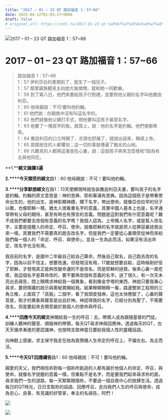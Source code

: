 ```yaml
---
title: "2017 – 01 – 23 QT 路加福音 1：57~66"
date: 2025-04-12T01:03:27+0800
draft: false
# original_url: https://cmtc.tw/2017-01-23-qt-%e8%b7%af%e5%8a%a0%e7%a6%8f%e9%9f%b3-1%ef%bc%9a5766
---
```


![2017 – 01 – 23 QT 路加福音 1：57~66](/images/qt.jpg   "2017 – 01 – 23 QT 路加福音 1：57~66")

# 2017 – 01 – 23 QT 路加福音 1：57~66

> 路加福音 1：57~66  
> 1：57 伊利莎白的產期到了，就生了一個兒子。  
> 1：57 鄰里親族聽見主向她大施憐憫，就和她一同歡樂。  
> 1：59 到了第八日，他們來要給孩子行割禮，並要照他父親的名字叫他撒迦利亞。  
> 1：60 他母親說：不可!要叫他約翰。  
> 1：61 他們說：你親族中沒有叫這名字的。  
> 1：62 他們就像他父親打手式，問他要叫這孩子甚麼名字。  
> 1：63 他要了一塊寫字的板，就寫上，說：他的名字是約翰。他們便都希奇。  
> 1：64 撒迦利亞的口立時開了，舌頭也舒展了，就說出話來，稱頌上帝。  
> 1：65 周圍居住的人都懼怕；這一切的事就傳遍了猶太的山地。  
> 1：66 凡聽見的人都將這事放在心裏，說：這個孩子將來怎麼樣呢?因為有主與他同在。

**1.****經文誦讀3遍**

**2.****今天領受的經文**路1：60 他母親說：不可！要叫他約翰。

**3.****分享默想經文**在路1：13天使顯現時就告訴撒迦利亞夫妻，要叫孩子的名字是約翰。約翰的原文意思是：神的恩典、耶和華滿有恩典。因為這個孩子是帶著使命出生的，他的出生，是神彰顯神蹟，賜下名字，帶出使命。就像亞伯拉罕的兒子以撒，也像耶穌一樣。猶太人很看重名字的意義，其實中國人基本上也是，名字通常帶有父母的期待，甚至有時也有預言的含義。問題是這對我們有什麼意義呢？難不成我們都要去改個有意義的名字嗎？我個人認為，上帝賜人名字，或是幫人改名字，主要是提醒人的命定、呼召、使命。就像耶穌的名字就是把人從罪惡裏拯救出來一樣。其實我們不需要真的跑去改名字，但是我們一定要從心裏領受從神而來給我們每一個人的「命定、呼召、與使命」，並且一生為此而活，如果沒有活出命定，改名字也沒有用。

我目前的名字，是國中二年級自己給自己算命，然後自己取名，自己跑去改的名字，因為以前不信主，想要改運。但發現沒有用，17歲就想要自殺，這時候剛好信了耶穌，才發現真正能夠改變命運的不是改名，而是耶穌的拯救。後來心裏一直疙瘩，我這個名字是算命改的，要不要再改個有意義的名字。過了很久，有一次天未亮出去禱告，閉上眼睛求神給我一個異象，看到像金字塔的東西，神說只要我專心尋求，要把隱藏的啟示與奧秘賞賜給我。結果睜開眼睛一看，路邊整排工程用的三角立椎，上面寫了「高振」二個字，看了我頭皮發麻，這也太快應驗了，心裏的聲音是，剛才的異象與聲音是出自於神。神認得我的名字，已經分別為聖了，不需要改名，但是要起來去領受屬於我個人的使命與呼召。

**4.****回應今天的經文**神賜給我一生的呼召：去，帶領人成為跟隨基督的門徒。訓練人聽神的聲音、順服神的帶領，每天QT尋求神與回應神。透過每天的QT，也天天循序漸進的更認識神，也按時支取神當日要給我個人性的靈糧話語。

向神獻上感謝，求主保守我走在祂為我預備人生命定的呼召上，不偏左右，為主而活。

**5.****今天QT回應禱告**路1：60 他母親說：不可！要叫他約翰。

親愛的天父，我們相信祢對每一個祢所創造的人都有屬於他個人的命定、呼召，與使命，就像名字提醒的意義一樣。但重點不是名字，而是要我們起來尋求祢的面，尋求我們一生的道路，每一天緊緊跟隨祢，不要過一個自我中心的放肆生活。透過每日的QT時光，日日支取祢的話語、回應呼召，走向我們人生的呼召與使命，成為忠心、良善、有見識的好管家，奉主的名禱告，阿們！

**![](/images/16195043_10212337414496208_6578195353377682810_n.webp)**

**![](/images/16179466_10212337417216276_387408656888774293_o.webp)**